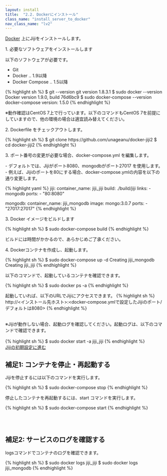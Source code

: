 ```yaml
---
layout: install
title:  "2.2. Dockerにインストール"
class_name: "install_server_to_docker"
nav_class_name: "lv2"
---
```


[Docker](https://www.docker.com/) 上にJijiをインストールします。


<p class="step">1. 必要なソフトウェアをインストールします</p>
以下のソフトウェアが必要です。

  - Git
  - Docker .. 1.9以降
  - Docker Compose .. 1.5以降

{% highlight sh %}
$ git --version
git version 1.8.3.1
$ sudo docker --version
Docker version 1.9.0, build 76d6bc9
$ sudo docker-compose --version
docker-compose version: 1.5.0
{% endhighlight %}

<div class="notice">
※動作確認はCentOS 7上で行っています。以下のコマンドもCentOS 7を前提にしていますので、他の環境の場合は適宜読み替えてください。
</div>

<p class="step">2. Dockerfile をチェックアウトします。</p>
{% highlight sh %}
$ git clone https://github.com/unageanu/docker-jiji2
$ cd docker-jiji2
{% endhighlight %}

<p class="step">3. ポート番号の変更が必要な場合、docker-compose.yml を編集します。</p>
  - デフォルトでは、Jijiがポート8080、mongodbがポート27017 を使用します。
  - 例えば、Jijiのポートを80にする場合、docker-compose.ymlの内容を以下の通り変更します。

{% highlight yaml %}
jiji:
  container_name: jiji_jiji
  build: ./build/jiji
  links:
    - mongodb
  ports:
    - "80:8080"

mongodb:
  container_name: jiji_mongodb
  image: mongo:3.0.7
  ports:
    - "27017:27017"
{% endhighlight %}

<p class="step">3. Docker イメージをビルドします</p>

{% highlight sh %}
$ sudo docker-compose build
{% endhighlight %}

<div class="notice">
ビルドには時間がかかるので、あらかじめご了承ください。
</div>

<p class="step">4. Dockerコンテナを作成し、起動します。</p>

{% highlight sh %}
$ sudo docker-compose up -d
Creating jiji_mongodb
Creating jiji_jiji
{% endhighlight %}

以下のコマンドで、起動しているコンテナを確認できます。

{% highlight sh %}
$ sudo docker ps -a
{% endhighlight %}

起動していれば、以下のURLでJijiにアクセスできます。
{% highlight sh %}
http://<インストール先ホスト>:<docker-compose.ymlで設定したJijiのポート/デフォルトは8080>
{% endhighlight %}

<br/>

<div class="warn no_indent">
※Jijiが動作しない場合、起動ログを確認してください。起動ログは、以下のコマンドで確認できます。
<br/><br/>
{% highlight sh %}
$ sudo docker start -a jiji_jiji
{% endhighlight %}

</div>

<div class="next">
  <a href="030000_initial_setting.html">Jijiの初期設定に進む</a>
</div>


## 補足1: コンテナを停止・再起動する

Jijiを停止するには以下のコマンドを実行します。

{% highlight sh %}
$ sudo docker-compose stop
{% endhighlight %}

停止したコンテナを再起動するには、start コマンドを実行します。

{% highlight sh %}
$ sudo docker-compose start
{% endhighlight %}

<br/><br/>

## 補足2: サービスのログを確認する

logsコマンドでコンテナのログを確認できます。

{% highlight sh %}
$ sudo docker logs jiji_jiji
$ sudo docker logs jiji_mongodb
{% endhighlight %}
